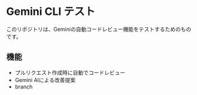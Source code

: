 # Gemini CLI テスト

このリポジトリは、Geminiの自動コードレビュー機能をテストするためのものです。

## 機能
- プルリクエスト作成時に自動でコードレビュー
- Gemini AIによる改善提案
- branch
